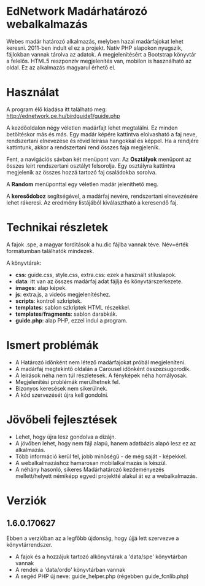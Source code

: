 # EdNetwork Madárhatározó webalkalmazás

Webes madár határozó alkalmazás, melyben hazai madárfajokat lehet keresni.
2011-ben indult el ez a projekt. Natív PHP alapokon nyugszik, fájlokban vannak tárolva az adatok.
A megjelenítésért a Bootstrap könyvtár a felelős. HTML5 reszponzív megjelenítés van, mobilon is használható az oldal.
Ez az alkalmazás magyarul érhető el.

# Használat

A program élő kiadása itt található meg:
http://ednetwork.pe.hu/birdguide1/guide.php

A kezdőoldalon négy véletlen madárfajt lehet megtalálni. Ez minden betöltéskor más és más.
Egy madár képére kattintva elolvasható a faj neve, rendszertani elnevezése és rövid leírása hangokkal és képpel.
Ha a rendjére kattintunk, akkor a rendszertani rend összes faja megjelenik.

Fent, a navigációs sávban két menüpont van:
Az **Osztályok** menüpont az összes leírt rendszertani osztályt felsorolja. Egy osztályra kattintva 
megjelenik az összes hozzá tartozó faj családokba sorolva.

A **Random** menüponttal egy véletlen madár jeleníthető meg.

A **keresődoboz** segítségével, a madárfaj nevére, rendszertani elnevezésére lehet rákeresi. Az eredmény listájából kiválasztható
a keresendő faj.

# Technikai részletek

A fajok .spe, a magyar fordítások a hu.dic fájlba vannak téve. Név=érték formátumban találhatók mindezek.

A könyvtárak:
- **css**: guide.css, style.css, extra.css: ezek a használt stíluslapok.
- **data**: itt van az összes madárfaj adat fájlja és könyvtárszerkezete.
- **images**: alap képek.
- **js**: extra.js, a videós megjelenítéshez.
- **scripts**: kontroll szkriptek.
- **templates**: sablon szkriptek HTML részekkel.
- **templates**/**fragments**: sablon darabkák.
- **guide.php**: alap PHP, ezzel indul a program.

# Ismert problémák

- A Határozó időnként nem létező madárfajokat próbál megjeleníteni.
- A madárfaj megtekintő oldalán a Carousel időnként összezsugorodik.
- A leírások néha nem túl részletesek. A fényképek néha homályosak.
- Megjelenítési problémák merülhetnek fel.
- Bizonyos keresések nem sikerülnek.
- A kód szervezését újra kell gondolni.

# Jövőbeli fejlesztések

- Lehet, hogy újra lesz gondolva a dizájn.
- A jövőben lehet, hogy nem fájl alapú, hanem adatbázis alapó lesz ez az alkalmazás.
- Több információ kerül fel, jobb minőségű - de még saját - képekkel.
- A webalkalmazáshoz hamarosan mobilalkalmazás is készül.
- A néhány hasonló, sikeres Madárhatározó kezdeményezés mellett/helyett némiképp egyedi projektté alakul át ez a webalkalmazás.

# Verziók

## 1.6.0.170627

Ebben a verzióban az a legfőbb újdonság, hogy újjá lett szervezve a könyvtárrendszer.

- A fajok és a hozzájuk tartozó alkönyvtárak a 'data/spe' könyvtárban vannak
- A rendek a 'data/ordo' könyvtárban vannak
- A segéd PHP új neve: guide_helper.php (régebben guide_fcnlib.php)